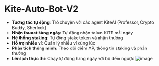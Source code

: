 # Kite-Auto-Bot-V2
- **Tương tác tự động**: Trò chuyện với các agent KiteAI (Professor, Crypto Buddy, Sherlock)
- **Nhận faucet hàng ngày**: Tự động nhận token KITE mỗi ngày
- **Hệ thống staking**: Tự động stake token và nhận thưởng
- **Hỗ trợ nhiều ví**: Quản lý nhiều ví cùng lúc
- **Phân tích thông minh**: Theo dõi điểm XP, thông tin staking và phần thưởng
- **Lên lịch thực thi**: Chạy tự động hàng ngày với bộ đếm ngược
![image](https://github.com/user-attachments/assets/b51dedfb-33b1-4ec5-a9c6-253126a490b8)
